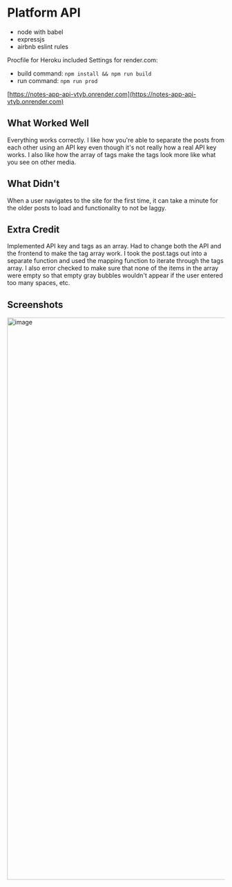 #  Platform API

* node with babel
* expressjs
* airbnb eslint rules

Procfile for Heroku included
Settings for render.com:
* build command:  `npm install && npm run build`
* run command:  `npm run prod`

[https://notes-app-api-vtyb.onrender.com](https://notes-app-api-vtyb.onrender.com)

## What Worked Well
Everything works correctly. I like how you're able to separate the posts from each other using an API key even though it's not really how a real API key works. I also like how the array of tags make the tags look more like what you see on other media.

## What Didn't
When a user navigates to the site for the first time, it can take a minute for the older posts to load and functionality to not be laggy.

## Extra Credit
Implemented API key and tags as an array. Had to change both the API and the frontend to make the tag array work. I took the post.tags out into a separate function and used the mapping function to iterate through the tags array. I also error checked to make sure that none of the items in the array were empty so that empty gray bubbles wouldn't appear if the user entered too many spaces, etc.

## Screenshots
<img width="1300" alt="image" src="https://github.com/dartmouth-cs52-23s/platform-api-ashleyliangg/assets/102703391/a804be3e-ed74-4982-b311-ac90be5c8ad8">


